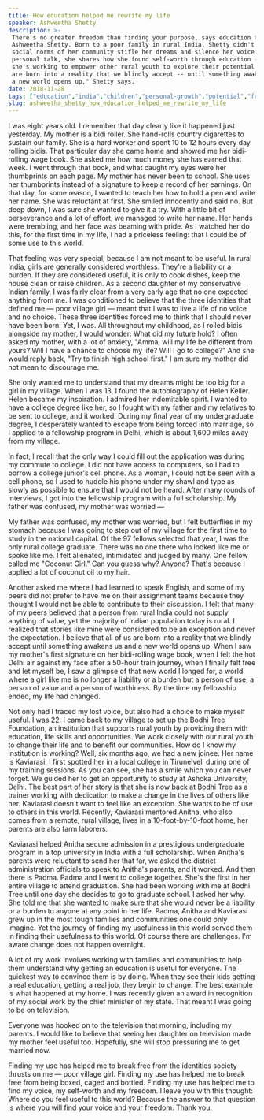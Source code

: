 ```yaml
---
title: How education helped me rewrite my life
speaker: Ashweetha Shetty
description: >-
 There's no greater freedom than finding your purpose, says education advocate
 Ashweetha Shetty. Born to a poor family in rural India, Shetty didn't let the
 social norms of her community stifle her dreams and silence her voice. In this
 personal talk, she shares how she found self-worth through education -- and how
 she's working to empower other rural youth to explore their potential. "All of us
 are born into a reality that we blindly accept -- until something awakens us and
 a new world opens up," Shetty says.
date: 2018-11-28
tags: ["education","india","children","personal-growth","potential","future","society","social-change","activism","community","women"]
slug: ashweetha_shetty_how_education_helped_me_rewrite_my_life
---
```


I was eight years old. I remember that day clearly like it happened just yesterday. My
mother is a bidi roller. She hand-rolls country cigarettes to sustain our family. She is a
hard worker and spent 10 to 12 hours every day rolling bidis. That particular day she came
home and showed me her bidi-rolling wage book. She asked me how much money she has earned
that week. I went through that book, and what caught my eyes were her thumbprints on each
page. My mother has never been to school. She uses her thumbprints instead of a signature
to keep a record of her earnings. On that day, for some reason, I wanted to teach her how
to hold a pen and write her name. She was reluctant at first. She smiled innocently and
said no. But deep down, I was sure she wanted to give it a try. With a little bit of
perseverance and a lot of effort, we managed to write her name. Her hands were trembling,
and her face was beaming with pride. As I watched her do this, for the first time in my
life, I had a priceless feeling: that I could be of some use to this world.

That feeling was very special, because I am not meant to be useful. In rural India, girls
are generally considered worthless. They're a liability or a burden. If they are
considered useful, it is only to cook dishes, keep the house clean or raise children. As a
second daughter of my conservative Indian family, I was fairly clear from a very early age
that no one expected anything from me. I was conditioned to believe that the three
identities that defined me — poor village girl — meant that I was to live a life of no
voice and no choice. These three identities forced me to think that I should never have
been born. Yet, I was. All throughout my childhood, as I rolled bidis alongside my mother,
I would wonder: What did my future hold? I often asked my mother, with a lot of anxiety,
"Amma, will my life be different from yours? Will I have a chance to choose my life? Will
I go to college?" And she would reply back, "Try to finish high school first." I am sure
my mother did not mean to discourage me.

She only wanted me to understand that my dreams might be too big for a girl in my
village. When I was 13, I found the autobiography of Helen Keller. Helen became my
inspiration. I admired her indomitable spirit. I wanted to have a college degree like her,
so I fought with my father and my relatives to be sent to college, and it worked. During my
final year of my undergraduate degree, I desperately wanted to escape from being forced
into marriage, so I applied to a fellowship program in Delhi, which is about 1,600 miles
away from my village.

In fact, I recall that the only way I could fill out the application was during my commute
to college. I did not have access to computers, so I had to borrow a college junior's cell
phone. As a woman, I could not be seen with a cell phone, so I used to huddle his phone
under my shawl and type as slowly as possible to ensure that I would not be heard. After
many rounds of interviews, I got into the fellowship program with a full scholarship. My
father was confused, my mother was worried —

My father was confused, my mother was worried, but I felt butterflies in my stomach
because I was going to step out of my village for the first time to study in the national
capital. Of the 97 fellows selected that year, I was the only rural college graduate. There
was no one there who looked like me or spoke like me. I felt alienated, intimidated and
judged by many. One fellow called me "Coconut Girl." Can you guess why? Anyone? That's
because I applied a lot of coconut oil to my hair.

Another asked me where I had learned to speak English, and some of my peers did not prefer
to have me on their assignment teams because they thought I would not be able to
contribute to their discussion. I felt that many of my peers believed that a person from
rural India could not supply anything of value, yet the majority of Indian population
today is rural. I realized that stories like mine were considered to be an exception and
never the expectation. I believe that all of us are born into a reality that we blindly
accept until something awakens us and a new world opens up. When I saw my mother's first
signature on her bidi-rolling wage book, when I felt the hot Delhi air against my face
after a 50-hour train journey, when I finally felt free and let myself be, I saw a glimpse
of that new world I longed for, a world where a girl like me is no longer a liability or a
burden but a person of use, a person of value and a person of worthiness. By the time my
fellowship ended, my life had changed.

Not only had I traced my lost voice, but also had a choice to make myself useful. I was
22. I came back to my village to set up the Bodhi Tree Foundation, an institution that
supports rural youth by providing them with education, life skills and opportunities. We
work closely with our rural youth to change their life and to benefit our communities. How
do I know my institution is working? Well, six months ago, we had a new joinee. Her name
is Kaviarasi. I first spotted her in a local college in Tirunelveli during one of my
training sessions. As you can see, she has a smile which you can never forget. We guided
her to get an opportunity to study at Ashoka University, Delhi. The best part of her story
is that she is now back at Bodhi Tree as a trainer working with dedication to make a
change in the lives of others like her. Kaviarasi doesn't want to feel like an exception.
She wants to be of use to others in this world. Recently, Kaviarasi mentored Anitha, who
also comes from a remote, rural village, lives in a 10-foot-by-10-foot home, her parents
are also farm laborers.

Kaviarasi helped Anitha secure admission in a prestigious undergraduate program in a top
university in India with a full scholarship. When Anitha's parents were reluctant to send
her that far, we asked the district administration officials to speak to Anitha's parents,
and it worked. And then there is Padma. Padma and I went to college together. She's the
first in her entire village to attend graduation. She had been working with me at Bodhi
Tree until one day she decides to go to graduate school. I asked her why. She told me that
she wanted to make sure that she would never be a liability or a burden to anyone at any
point in her life. Padma, Anitha and Kaviarasi grew up in the most tough families and
communities one could only imagine. Yet the journey of finding my usefulness in this world
served them in finding their usefulness to this world. Of course there are challenges. I'm
aware change does not happen overnight.

A lot of my work involves working with families and communities to help them understand
why getting an education is useful for everyone. The quickest way to convince them is by
doing. When they see their kids getting a real education, getting a real job, they begin
to change. The best example is what happened at my home. I was recently given an award in
recognition of my social work by the chief minister of my state. That meant I was going to
be on television.

Everyone was hooked on to the television that morning, including my parents. I would like
to believe that seeing her daughter on television made my mother feel useful too.
Hopefully, she will stop pressuring me to get married now.

Finding my use has helped me to break free from the identities society thrusts on me —
poor village girl. Finding my use has helped me to break free from being boxed, caged and
bottled. Finding my use has helped me to find my voice, my self-worth and my freedom. I
leave you with this thought: Where do you feel useful to this world? Because the answer to
that question is where you will find your voice and your freedom. Thank
you.

<!--
ad_duration=3.33
comment_count=30
event="TEDWomen 2018"
external_start_time=0
has_talk_citation=0
intro_duration=11.82
is_subtitle_required="False"
is_talk_featured="True"
language="en"
language_swap="False"
native_language="en"
number_of_related_talks=6
number_of_speakers=1
number_of_subtitled_videos=26
number_of_tags=11
number_of_talk_download_languages=27
number_of_talk_more_resources=0
number_of_talk_recommendations=0
number_of_talks_take_actions=2
post_ad_duration=0.83
published_timestamp="2019-02-21 15:33:03"
recording_date="2018-11-28"
speaker_description="Rural social worker"
speaker_is_published=1
speaker_name="Ashweetha Shetty"
talk_more_resources=[]
talk_name="How education helped me rewrite my life"
talks_tags=["education","india","children","personal-growth","potential","future","society","social-change","activism","community","women"]
url_audio="https://download.ted.com/talks/AshweethaShetty_2018W.mp3?apikey=acme-roadrunner"
url_photo_speaker="https://pe.tedcdn.com/images/ted/c614083b097af695c0ba86e8d285378e336560f2_254x191.jpg"
url_photo_talk="https://s3.amazonaws.com/talkstar-photos/uploads/373a9de5-23fa-4048-afd6-bb69a523399e/AshweethaShetty_2018W-embed.jpg"
url_webpage="https://www.ted.com/talks/ashweetha_shetty_how_education_helped_me_rewrite_my_life"
video_type_name="TED Stage Talk"
-->